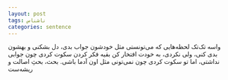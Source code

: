 ```yaml
---
layout: post
tags: ناشناس
categories: sentence
---
```


واسه تک‌تک 
لحظه‌هایی که می‌تونستی 
مثل خودشون جواب بدی، دل بشکنی
و بهشون بدی کنی، ولی نکردی، به خودت
افتخار کن بقیه فکر کردن سکوت کردی چون جوابی نداشتی، اما تو سکوت کردی چون نمی‌تونی مثل اون آدما باشی. بحث، بحثِ اصالت و ریشه‌ست